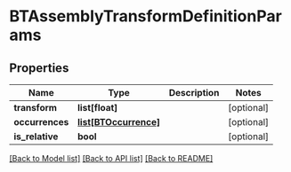 # BTAssemblyTransformDefinitionParams

## Properties
Name | Type | Description | Notes
------------ | ------------- | ------------- | -------------
**transform** | **list[float]** |  | [optional] 
**occurrences** | [**list[BTOccurrence]**](BTOccurrence.md) |  | [optional] 
**is_relative** | **bool** |  | [optional] 

[[Back to Model list]](../README.md#documentation-for-models) [[Back to API list]](../README.md#documentation-for-api-endpoints) [[Back to README]](../README.md)


